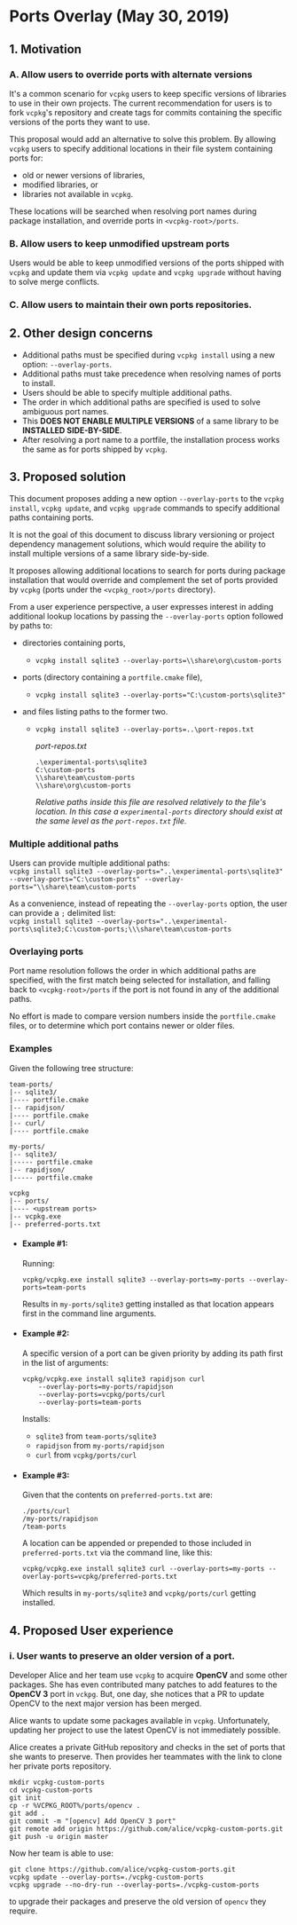 # Ports Overlay (May 30, 2019)


## 1. Motivation

### A. Allow users to override ports with alternate versions

It's a common scenario for `vcpkg` users to keep specific versions of libraries to use in their own projects. The current recommendation for users is to fork `vcpkg`'s repository and create tags for commits containing the specific versions of the ports they want to use.

This proposal would add an alternative to solve this problem. By allowing `vcpkg` users to specify additional locations in their file system containing ports for:

  * old or newer versions of libraries,
  * modified libraries, or
  * libraries not available in `vcpkg`.

These locations will be searched when resolving port names during package installation, and override ports in `<vcpkg-root>/ports`.

### B. Allow users to keep unmodified upstream ports

Users would be able to keep unmodified versions of the ports shipped with `vcpkg` and update them via `vcpkg update` and `vcpkg upgrade` without having to solve merge conflicts.

### C. Allow users to maintain their own ports repositories.


## 2. Other design concerns

* Additional paths must be specified during `vcpkg install` using a new option: `--overlay-ports`.
* Additional paths must take precedence when resolving names of ports to install.
* Users should be able to specify multiple additional paths.
* The order in which additional paths are specified is used to solve ambiguous port names.
* This **DOES NOT ENABLE MULTIPLE VERSIONS** of a same library to be **INSTALLED SIDE-BY-SIDE**.
* After resolving a port name to a portfile, the installation process works the same as for ports shipped by `vcpkg`.


## 3. Proposed solution

This document proposes adding a new option `--overlay-ports` to the `vcpkg install`, `vcpkg update`, and `vcpkg upgrade` commands to specify additional paths containing ports. 

It is not the goal of this document to discuss library versioning or project dependency management solutions, which would require the ability to install multiple versions of a same library side-by-side. 

It proposes allowing additional locations to search for ports during package installation that would override and complement the set of ports provided by `vcpkg` (ports under the `<vcpkg_root>/ports` directory).

From a user experience perspective, a user expresses interest in adding additional lookup locations by passing the `--overlay-ports` option followed by paths to:

* directories containing ports,
  * `vcpkg install sqlite3 --overlay-ports=\\share\org\custom-ports`

* ports (directory containing a `portfile.cmake` file),
  * `vcpkg install sqlite3 --overlay-ports="C:\custom-ports\sqlite3"`

* and files listing paths to the former two.
  * `vcpkg install sqlite3 --overlay-ports=..\port-repos.txt`

    _port-repos.txt_
    
    ```
    .\experimental-ports\sqlite3
    C:\custom-ports
    \\share\team\custom-ports
    \\share\org\custom-ports
    ```
    *Relative paths inside this file are resolved relatively to the file's location. In this case a `experimental-ports` directory should exist at the same level as the `port-repos.txt` file.*

### Multiple additional paths 

Users can provide multiple additional paths:  
`vcpkg install sqlite3 --overlay-ports="..\experimental-ports\sqlite3" --overlay-ports="C:\custom-ports" --overlay-ports="\\share\team\custom-ports`

As a convenience, instead of repeating the `--overlay-ports` option, the user can provide a `;` delimited list:  
`vcpkg install sqlite3 --overlay-ports="..\experimental-ports\sqlite3;C:\custom-ports;\\\share\team\custom-ports`

### Overlaying ports

Port name resolution follows the order in which additional paths are specified, with the first match being selected for installation, and falling back to `<vcpkg-root>/ports` if the port is not found in any of the additional paths.

No effort is made to compare version numbers inside the `portfile.cmake` files, or to determine which port contains newer or older files.

### Examples

Given the following tree structure:

  ```
  team-ports/
  |-- sqlite3/
  |---- portfile.cmake
  |-- rapidjson/
  |---- portfile.cmake
  |-- curl/
  |---- portfile.cmake

  my-ports/
  |-- sqlite3/
  |----- portfile.cmake
  |-- rapidjson/
  |----- portfile.cmake

  vcpkg
  |-- ports/
  |---- <upstream ports>
  |-- vcpkg.exe
  |-- preferred-ports.txt
  ```
* #### Example #1:

  Running:

  ```
  vcpkg/vcpkg.exe install sqlite3 --overlay-ports=my-ports --overlay-ports=team-ports
  ```

  Results in `my-ports/sqlite3` getting installed as that location appears first in the command line arguments.

* #### Example #2:
  
  A specific version of a port can be given priority by adding its path first in the list of arguments:

  ```
  vcpkg/vcpkg.exe install sqlite3 rapidjson curl 
      --overlay-ports=my-ports/rapidjson 
      --overlay-ports=vcpkg/ports/curl
      --overlay-ports=team-ports
  ```

  Installs:
    * `sqlite3` from `team-ports/sqlite3`
    * `rapidjson` from `my-ports/rapidjson`
    * `curl` from `vcpkg/ports/curl`

* #### Example #3:

  Given that the contents on `preferred-ports.txt` are:

  ```
  ./ports/curl
  /my-ports/rapidjson
  /team-ports
  ```

  A location can be appended or prepended to those included in `preferred-ports.txt` via the command line, like this:

  ```
  vcpkg/vcpkg.exe install sqlite3 curl --overlay-ports=my-ports --overlay-ports=vcpkg/preferred-ports.txt
  ```

  Which results in `my-ports/sqlite3` and `vcpkg/ports/curl` getting installed.


## 4. Proposed User experience

### i. User wants to preserve an older version of a port.

Developer Alice and her team use `vcpkg` to acquire **OpenCV** and some other packages. She has even contributed many patches to add features to the **OpenCV 3** port in `vckpg`. But, one day, she notices that a PR to update OpenCV to the next major version has been merged. 

Alice wants to update some packages available in `vcpkg`. Unfortunately, updating her project to use the latest OpenCV is not immediately possible. 

Alice creates a private GitHub repository and checks in the set of ports that she wants to preserve. Then provides her teammates with the link to clone her private ports repository.

```
mkdir vcpkg-custom-ports
cd vcpkg-custom-ports
git init 
cp -r %VCPKG_ROOT%/ports/opencv .
git add .
git commit -m "[opencv] Add OpenCV 3 port"
git remote add origin https://github.com/alice/vcpkg-custom-ports.git
git push -u origin master
```

Now her team is able to use: 

```
git clone https://github.com/alice/vcpkg-custom-ports.git
vcpkg update --overlay-ports=./vcpkg-custom-ports
vcpkg upgrade --no-dry-run --overlay-ports=./vcpkg-custom-ports
``` 

to upgrade their packages and preserve the old version of `opencv` they require.
